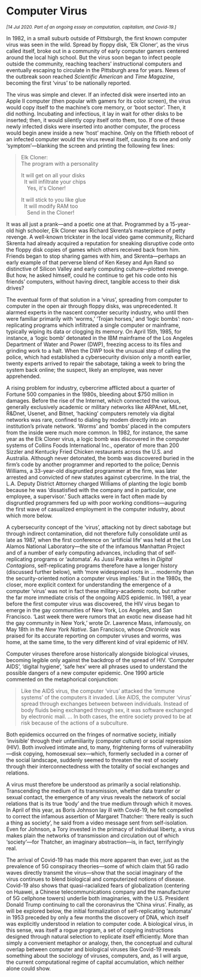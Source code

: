 # Computer Virus

<small><i>[14 Jul 2020. Part of an ongoing essay on computation, capitalism, and Covid-19.]</i></small>

In 1982, in a small suburb outside of Pittsburgh, the first known computer virus was seen in the wild. Spread by floppy disk, ‘Elk Cloner’, as the virus called itself, broke out in a community of early computer gamers centered around the local high school. But the virus soon began to infect people outside the community, reaching teachers’ instructional computers and eventually escaping to circulate in the Pittsburgh area for years. News of the outbreak soon reached *Scientific American* and *Time Magazine*, becoming the first ‘virus’ to be nationally reported.

The virus was simple and clever. If an infected disk were inserted into an Apple II computer (then popular with gamers for its color screen), the virus would copy itself to the machine’s core memory, or ‘boot sector’. Then, it did nothing. Incubating and infectious, it lay in wait for other disks to be inserted; then, it would silently copy itself onto them, too. If one of these newly infected disks were inserted into another computer, the process would begin anew inside a new ‘host’ machine. Only on the fiftieth reboot of an infected computer would the virus reveal itself, causing its one and only ‘symptom’—blanking the screen and printing the following few lines:

> Elk Cloner:  
> The program with a personality
> 
> It will get on all your disks  
>   It will infiltrate your chips  
>     Yes, it's Cloner!
> 
> It will stick to you like glue  
>   It will modify RAM too  
>     Send in the Cloner!

It was all just a prank—and a poetic one at that. Programmed by a 15-year-old high schooler, Elk Cloner was Richard Skrenta’s masterpiece of petty revenge. A well-known trickster in the local video game community, Richard Skrenta had already acquired a reputation for sneaking disruptive code onto the floppy disk copies of games which others received back from him. Friends began to stop sharing games with him, and Skrenta—perhaps an early example of that perverse blend of Ken Kesey and Ayn Rand so distinctive of Silicon Valley and early computing culture—plotted revenge. But how, he asked himself, could he continue to get his code onto his friends’ computers, without having direct, tangible access to their disk drives?

The eventual form of that solution in a ‘virus’, spreading from computer to computer in the open air through floppy disks, was unprecedented. It alarmed experts in the nascent computer security industry, who until then were familiar primarily with ‘worms,’ ‘Trojan horses,’ and ‘logic bombs’: non-replicating programs which infiltrated a single computer or mainframe, typically wiping its data or clogging its memory. On April 15th, 1985, for instance, a ‘logic bomb’ detonated in the IBM mainframe of the Los Angeles Department of Water and Power (DWP), freezing access to its files and grinding work to a halt. When the DWP took the unusual step of calling the police, which had established a cybersecurity division only a month earlier, twenty experts arrived to repair the sabotage, taking a week to bring the system back online; the suspect, likely an employee, was never apprehended.

A rising problem for industry, cybercrime afflicted about a quarter of Fortune 500 companies in the 1980s, bleeding about $750 million in damages. Before the rise of the Internet, which connected the various, generally exclusively academic or military networks like ARPAnet, MILnet, R&Dnet, Usenet, and Bitnet, ‘hacking’ computers remotely via digital networks was rare, confined to dialing by modem directly into an institution’s private network. ‘Worms’ and ‘bombs’ placed in the computers from the inside were much more common. In 1982, for instance, the same year as the Elk Cloner virus, a logic bomb was discovered in the computer systems of Collins Foods International Inc., operator of more than 200 Sizzler and Kentucky Fried Chicken restaurants across the U.S. and Australia. Although never detonated, the bomb was discovered buried in the firm’s code by another programmer and reported to the police; Dennis Williams, a 33-year-old disgruntled programmer at the firm, was later arrested and convicted of new statutes against cybercrime. In the trial, the L.A. Deputy District Attorney charged Williams of planting the logic bomb because he was ‘dissatisfied with the company and in particular, one employee, a supervisor.’ Such attacks were in fact often made by disgruntled programmers fed up with poor working conditions—auguring the first wave of casualized employment in the computer industry, about which more below.

A cybersecurity concept of the ‘virus’, attacking not by direct sabotage but through indirect contamination, did not therefore fully consolidate until as late as 1987, when the first conference on ‘artificial life’ was held at the Los Alamos National Laboratory—the site of the infamous Manhattan Project and of a number of early computing advances, including that of self-replicating programs or ‘automata’. As Jussi Paraka writes in *Digital Contagions*, self-replicating programs therefore have a longer history (discussed further below), with ‘more widespread roots in ... modernity than the security-oriented notion a computer virus implies.’ But in the 1980s, the closer, more explicit context for understanding the emergence of a computer ‘virus’ was not in fact these military-academic roots, but rather the far more immediate crisis of the ongoing AIDS epidemic. In 1981, a year before the first computer virus was discovered, the HIV virus began to emerge in the gay communities of New York, Los Angeles, and San Francisco. ‘Last week there were rumors that an exotic new disease had hit the gay community in New York,’ wrote Dr. Lawrence Mass, infamously, on May 18th in the *New York Native*. San Francisco, whose *Chronicle* was praised for its accurate reporting on computer viruses and worms, was home, at the same time, to the very different kind of viral epidemic of HIV.

Computer viruses therefore arose historically alongside biological viruses, becoming legible only against the backdrop of the spread of HIV. ‘Computer AIDS’, ‘digital hygiene’, ‘safe hex’ were all phrases used to understand the possible dangers of a new computer epidemic. One 1990 article commented on the metaphorical conjunction:

> Like the AIDS virus, the computer ‘virus’ attacked the ‘immune systems’ of the computers it invaded. Like AIDS, the computer ‘virus’ spread through exchanges between between individuals. Instead of body fluids being exchanged through sex, it was software exchanged by electronic mail. ... In both cases, the entire society proved to be at risk because of the actions of a subculture.

Both epidemics occurred on the fringes of normative society, initially ‘invisible’ through their unfamiliarity (computer culture) or social repression (HIV). Both involved intimate and, to many, frightening forms of vulnerability—disk copying, homosexual sex—which, formerly secluded in a corner of the social landscape, suddenly seemed to threaten the rest of society through their interconnectedness with the totality of social exchanges and relations.

A virus must therefore be understood as primarily a social relationship. Transcending the medium of its transmission, whether data transfer or sexual contact, the emergence of any virus reveals the network of social relations that is its true ‘body’ and the true medium through which it moves. In April of this year, as Boris Johnson lay ill with Covid-19, he felt compelled to correct the infamous assertion of Margaret Thatcher: ‘there really is such a thing as society’, he said from a video message sent from self-isolation. Even for Johnson, a Tory invested in the primacy of individual liberty, a virus makes plain the networks of transmission and circulation out of which ‘society’—for Thatcher, an imaginary abstraction—is, in fact, terrifyingly real.

The arrival of Covid-19 has made this more apparent than ever, just as the prevalence of 5G conspiracy theories—some of which claim that 5G radio waves directly transmit the virus—show that the social imaginary of the virus continues to blend biological and computerized notions of disease. Covid-19 also shows that quasi-racialized fears of globalization (centering on Huawei, a Chinese telecommunications company and the manufacturer of 5G cellphone towers) underlie both imaginaries, with the U.S. President Donald Trump continuing to call the coronavirus the ‘China virus’. Finally, as will be explored below, the initial formalization of self-replicating ‘automata’ in 1953 preceded by only a few months the discovery of DNA, which itself was explicitly understood in relation to computer code. A biological virus, in this sense, was itself a rogue program, a set of copying instructions designed through natural selection to replicate itself efficiently. More than simply a convenient metaphor or analogy, then, the conceptual and cultural overlap between computer and biological viruses like Covid-19 reveals something about the sociology of viruses, computers, and, as I will argue, the current computational regime of capital accumulation, which neither alone could show.
